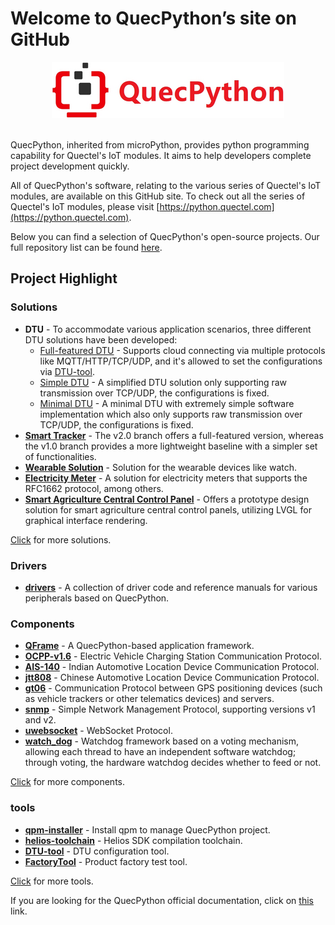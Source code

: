 # Welcome to QuecPython’s site on GitHub

<center>
<img src="./QuecPython-logo.png" style="zoom:100%"/>
</center>

<br>

QuecPython, inherited from microPython, provides python programming capability for Quectel's IoT modules. It aims to help developers complete project development quickly.

All of QuecPython's software, relating to the various series of Quectel's IoT modules, are available on this GitHub site. To check out all the series of Quectel's IoT modules, please visit [https://python.quectel.com](https://python.quectel.com).

Below you can find a selection of QuecPython's open-source projects. Our full repository list can be found [here](https://github.com/orgs/QuecPython/repositories).

## Project Highlight

### Solutions

- **DTU** -  To accommodate various application scenarios, three different DTU solutions have been developed:
    - [Full-featured DTU](https://github.com/QuecPython/solution-DTU) - Supports cloud connecting via multiple protocols like MQTT/HTTP/TCP/UDP, and it's allowed to set the configurations via [DTU-tool](https://github.com/QuecPython/DTU-tool).
    - [Simple DTU](https://github.com/QuecPython/solution-simple-DTU) - A simplified DTU solution only supporting raw transmission over TCP/UDP, the configurations is fixed.
    - [Minimal DTU](https://github.com/QuecPython/solution-minimal-DTU) - A minimal DTU with extremely simple software implementation which also only supports raw transmission over TCP/UDP, the configurations is fixed.
- **[Smart Tracker](https://github.com/QuecPython/solution-tracker)** - The v2.0 branch offers a full-featured version, whereas the v1.0 branch provides a more lightweight baseline with a simpler set of functionalities.
- **[Wearable Solution](https://github.com/QuecPython/solution-wearable)** - Solution for the wearable devices like watch.
- **[Electricity Meter](https://github.com/QuecPython/solution-electricity-meter)** - A solution for electricity meters that supports the RFC1662 protocol, among others.
- **[Smart Agriculture Central Control Panel](https://github.com/QuecPython/solution-Agriculture-Control-Panel)** -  Offers a prototype design solution for smart agriculture central control panels, utilizing LVGL for graphical interface rendering.

[Click](https://github.com/search?q=org%3AQuecPython%20topic%3Asolution&type=repositories) for more solutions.

### Drivers
- **[drivers](https://github.com/quecpython/drivers)** - A collection of driver code and reference manuals for various peripherals based on QuecPython.

### Components
- **[QFrame](https://github.com/QuecPython/QFrame)** - A QuecPython-based application framework.
- **[OCPP-v1.6](https://github.com/QuecPython/OCPP-v1.6)** - Electric Vehicle Charging Station Communication Protocol.
- **[AIS-140](https://github.com/QuecPython/AIS-140)** - Indian Automotive Location Device Communication Protocol.
- **[jtt808](https://github.com/QuecPython/jtt808)** - Chinese Automotive Location Device Communication Protocol.
- **[gt06](https://github.com/QuecPython/gt06)** - Communication Protocol between GPS positioning devices (such as vehicle trackers or other telematics devices) and servers.
- **[snmp](https://github.com/QuecPython/snmp)** - Simple Network Management Protocol, supporting versions v1 and v2.
- **[uwebsocket](https://github.com/QuecPython/uwebsocket)** - WebSocket Protocol.
- **[watch_dog](https://github.com/QuecPython/watch_dog)** - Watchdog framework based on a voting mechanism, allowing each thread to have an independent software watchdog; through voting, the hardware watchdog decides whether to feed or not.

[Click](https://github.com/search?q=org%3AQuecPython+topic%3Acomponent&type=repositories) for more components.

### tools

- **[qpm-installer](https://github.com/QuecPython/qpm_installer)** - Install qpm to manage QuecPython project.
- **[helios-toolchain](https://github.com/QuecPython/toolchain)** - Helios SDK compilation toolchain.
- **[DTU-tool](https://github.com/QuecPython/DTU-tool)** - DTU configuration tool.
- **[FactoryTool](https://github.com/QuecPython/FactoryTool)** - Product factory test tool.

[Click](https://github.com/search?q=org%3AQuecPython%20topic%3Atool&type=repositories) for more tools.

If you are looking for the QuecPython official documentation, click on [this](https://python.quectel.com/doc/en/) link.